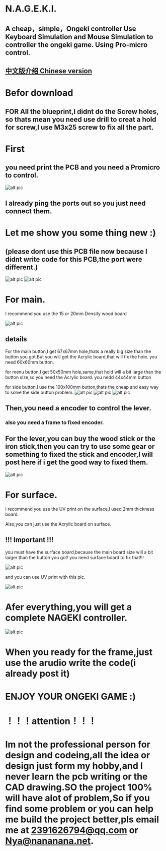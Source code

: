 # N.A.G.E.K.I.

## A cheap，simple，Ongeki controller Use Keyboard Simulation and Mouse Simulation to controller the ongeki game. Using Pro-micro control.
## [中文版介绍 Chinese version](https://github.com/Nana0Nana/NAGEKI/blob/main/README_CN.md)

# Befor download

## FOR All the blueprint,I __didnt__ do the Screw holes, so thats mean you need use drill to creat a hold for screw,I use M3x25 screw to fix all the part.

# First
## you need print the PCB and you need a Promicro to control.

![alt pic](https://github.com/Nana0Nana/N.A.G.E.K.I./blob/main/pic/pcb.png?raw=true)

## I already ping the ports out so you just need connect them.

# Let me show you some thing new :)
## (please dont use this PCB file now because I didnt write code for this PCB,the port were different.)

![alt pic](https://github.com/Nana0Nana/NAGEKI/blob/main/pic/PCB%202.0%20B.png?raw=true)
![alt pic](https://github.com/Nana0Nana/NAGEKI/blob/main/pic/PCB%202.0.png?raw=true)




# For main.

I recommend you use the 15 or 20mm Density wood board

![alt pic](https://github.com/Nana0Nana/N.A.G.E.K.I./blob/main/pic/main.png?raw=true)

## details

For the main button,I get 67x67mm hole,thats a really big size than the button you got.But you will get the Acrylic board,that will fix the hole.
you need 60x60mm button.

for menu button,I get 50x50mm hole,same,that hold will a bit large than the button size,so you need the Acrylic board.
you nedd 44x44mm button

for side button,I use the 100x100mm button,thats the cheap and easy way to solve the side button problem.
![alt pic](https://github.com/Nana0Nana/N.A.G.E.K.I./blob/main/pic/IMG_8376.PNG?raw=true)
![alt pic](https://github.com/Nana0Nana/N.A.G.E.K.I./blob/main/pic/IMG_8377.PNG?raw=true)
![alt pic](https://github.com/Nana0Nana/N.A.G.E.K.I./blob/main/pic/IMG_8378.PNG?raw=true)

## Then,you need a encoder to control the lever.
### also you need a frame to fixed encoder.
## For the lever,you can buy the wood stick or the iron stick,then you can try to use some gear or something to fixed the stick and encoder,I will post here if i get the good way to fixed them.

![alt pic](https://github.com/Nana0Nana/N.A.G.E.K.I./blob/main/pic/IMG_8379.PNG?raw=true)

# For surface.
I recommend you use the UV print on the surface,I used 2mm thickness board.

Also,you can just use the Acrylic board on surface.

## !!! Important !!!

you must have the surface board,because the main board size will a bit larger than the button you got! you need surface board to fix that!!!

![alt pic](https://github.com/Nana0Nana/N.A.G.E.K.I./blob/main/pic/QQ%E6%88%AA%E5%9B%BE20211012202125.png?raw=true)

and you can use UV print with this pic.

![alt pic](https://github.com/Nana0Nana/N.A.G.E.K.I./blob/main/surface%20print.png?raw=true)


# Afer everything,you will get a complete NAGEKI controller.


![alt pic](https://github.com/Nana0Nana/N.A.G.E.K.I./blob/main/pic/IMG_8332.JPG?raw=true)


# When you ready for the frame,just use the arudio write the code(i already post it)

# ENJOY YOUR ONGEKI GAME :)

# ！！！attention！！！
# Im not the professional person for design and codeing,all the idea or design just form my hobby,and I never learn the pcb writing or the CAD drawing.SO the project 100% will have alot of problem,So if you find some problem or you can help me build the project better,pls email me at 2391626794@qq.com  or  Nya@nananana.net.
